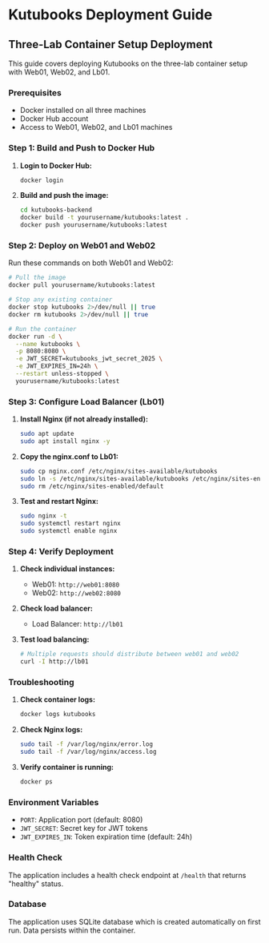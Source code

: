 # Kutubooks Deployment Guide

## Three-Lab Container Setup Deployment

This guide covers deploying Kutubooks on the three-lab container setup with Web01, Web02, and Lb01.

### Prerequisites
- Docker installed on all three machines
- Docker Hub account
- Access to Web01, Web02, and Lb01 machines

### Step 1: Build and Push to Docker Hub

1. **Login to Docker Hub:**
   ```bash
   docker login
   ```

2. **Build and push the image:**
   ```bash
   cd kutubooks-backend
   docker build -t yourusername/kutubooks:latest .
   docker push yourusername/kutubooks:latest
   ```

### Step 2: Deploy on Web01 and Web02

Run these commands on both Web01 and Web02:

```bash
# Pull the image
docker pull yourusername/kutubooks:latest

# Stop any existing container
docker stop kutubooks 2>/dev/null || true
docker rm kutubooks 2>/dev/null || true

# Run the container
docker run -d \
  --name kutubooks \
  -p 8080:8080 \
  -e JWT_SECRET=kutubooks_jwt_secret_2025 \
  -e JWT_EXPIRES_IN=24h \
  --restart unless-stopped \
  yourusername/kutubooks:latest
```

### Step 3: Configure Load Balancer (Lb01)

1. **Install Nginx (if not already installed):**
   ```bash
   sudo apt update
   sudo apt install nginx -y
   ```

2. **Copy the nginx.conf to Lb01:**
   ```bash
   sudo cp nginx.conf /etc/nginx/sites-available/kutubooks
   sudo ln -s /etc/nginx/sites-available/kutubooks /etc/nginx/sites-enabled/
   sudo rm /etc/nginx/sites-enabled/default
   ```

3. **Test and restart Nginx:**
   ```bash
   sudo nginx -t
   sudo systemctl restart nginx
   sudo systemctl enable nginx
   ```

### Step 4: Verify Deployment

1. **Check individual instances:**
   - Web01: `http://web01:8080`
   - Web02: `http://web02:8080`

2. **Check load balancer:**
   - Load Balancer: `http://lb01`

3. **Test load balancing:**
   ```bash
   # Multiple requests should distribute between web01 and web02
   curl -I http://lb01
   ```

### Troubleshooting

1. **Check container logs:**
   ```bash
   docker logs kutubooks
   ```

2. **Check Nginx logs:**
   ```bash
   sudo tail -f /var/log/nginx/error.log
   sudo tail -f /var/log/nginx/access.log
   ```

3. **Verify container is running:**
   ```bash
   docker ps
   ```

### Environment Variables

- `PORT`: Application port (default: 8080)
- `JWT_SECRET`: Secret key for JWT tokens
- `JWT_EXPIRES_IN`: Token expiration time (default: 24h)

### Health Check

The application includes a health check endpoint at `/health` that returns "healthy" status.

### Database

The application uses SQLite database which is created automatically on first run. Data persists within the container.